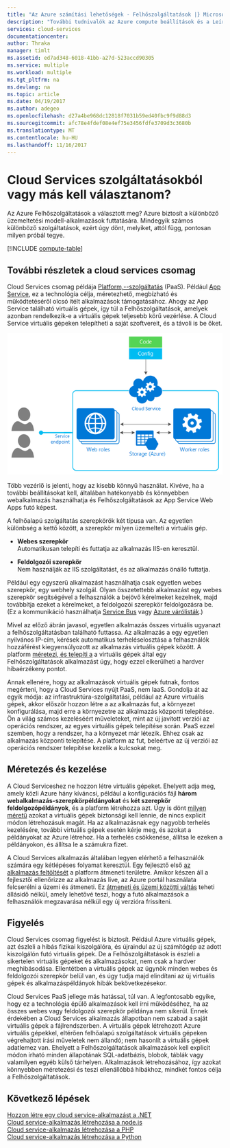 ```yaml
---
title: "Az Azure számítási lehetőségek - Felhőszolgáltatások |} Microsoft Docs"
description: "További tudnivalók az Azure compute beállítások és a Leírás: az App Service, a Cloud Services és a virtuális gépek"
services: cloud-services
documentationcenter: 
author: Thraka
manager: timlt
ms.assetid: ed7ad348-6018-41bb-a27d-523accd90305
ms.service: multiple
ms.workload: multiple
ms.tgt_pltfrm: na
ms.devlang: na
ms.topic: article
ms.date: 04/19/2017
ms.author: adegeo
ms.openlocfilehash: d27a4be968dc12818f7031b59ed40fbc9f9d88d3
ms.sourcegitcommit: afc78e4fdef08e4ef75e3456fdfe3709d3c3680b
ms.translationtype: MT
ms.contentlocale: hu-HU
ms.lasthandoff: 11/16/2017
---
```

# <a name="should-i-choose-cloud-services-or-something-else"></a>Cloud Services szolgáltatásokból vagy más kell választanom?
Az Azure Felhőszolgáltatások a választott meg? Azure biztosít a különböző üzemeltetési modell-alkalmazások futtatására. Mindegyik számos különböző szolgáltatások, ezért úgy dönt, melyiket, attól függ, pontosan milyen próbál tegye.

[!INCLUDE [compute-table](../../includes/compute-options-table.md)]

<a name="tellmecs"></a>

## <a name="tell-me-about-cloud-services"></a>További részletek a cloud services csomag
Cloud Services csomag példája [Platform,--szolgáltatás](https://azure.microsoft.com/overview/what-is-paas/) (PaaS). Például [App Service](../app-service/app-service-web-overview.md), ez a technológia célja, méretezhető, megbízható és működtetéséről olcsó ítélt alkalmazások támogatásához. Ahogy az App Service található virtuális gépek, így túl a Felhőszolgáltatások, amelyek azonban rendelkezik-e a virtuális gépek teljesebb körű vezérlése. A Cloud Service virtuális gépeken telepítheti a saját szoftvereit, és a távoli is be őket.

![cs_diagram](./media/cloud-services-choose-me/diagram.png)

Több vezérlő is jelenti, hogy az kisebb könnyű használat. Kivéve, ha a további beállításokat kell, általában hatékonyabb és könnyebben webalkalmazás használhatja és Felhőszolgáltatások az App Service Web Apps futó képest.

A felhőalapú szolgáltatás szerepkörök két típusa van. Az egyetlen különbség a kettő között, a szerepkör milyen üzemelteti a virtuális gép.

* **Webes szerepkör**  
Automatikusan telepíti és futtatja az alkalmazás IIS-en keresztül.

* **Feldolgozói szerepkör**  
Nem használják az IIS szolgáltatást, és az alkalmazás önálló futtatja.

Például egy egyszerű alkalmazást használhatja csak egyetlen webes szerepkör, egy webhely szolgál. Olyan összetettebb alkalmazást egy webes szerepkör segítségével a felhasználók a bejövő kérelmeket kezelnek, majd továbbítja ezeket a kérelmeket, a feldolgozói szerepkör feldolgozásra be. (Ez a kommunikáció használhatja [Service Bus](../service-bus-messaging/service-bus-fundamentals-hybrid-solutions.md) vagy [Azure várólisták](../storage/common/storage-introduction.md).)

Mivel az előző ábrán javasol, egyetlen alkalmazás összes virtuális ugyanazt a felhőszolgáltatásban található futtassa. Az alkalmazás a egy egyetlen nyilvános IP-cím, kérések automatikus terheléselosztása a felhasználók hozzáférést kiegyensúlyozott az alkalmazás virtuális gépek között. A platform [méretezi, és telepíti a](cloud-services-how-to-scale-portal.md) a virtuális gépek által egy Felhőszolgáltatások alkalmazást úgy, hogy ezzel elkerülheti a hardver hibaérzékeny pontot.

Annak ellenére, hogy az alkalmazások virtuális gépek futnak, fontos megérteni, hogy a Cloud Services nyújt PaaS, nem IaaS. Gondolja át az egyik módja: az infrastruktúra-szolgáltatási, például az Azure virtuális gépek, akkor először hozzon létre a az alkalmazás fut, a környezet konfigurálása, majd erre a környezetre az alkalmazás központi telepítése. Ön a világ számos kezeléséért műveleteket, mint az új javított verziói az operációs rendszer, az egyes virtuális gépek telepítése során. PaaS ezzel szemben, hogy a rendszer, ha a környezet már létezik. Ehhez csak az alkalmazás központi telepítése. A platform az fut, beleértve az új verziói az operációs rendszer telepítése kezelik a kulcsokat meg.

## <a name="scaling-and-management"></a>Méretezés és kezelése
A Cloud Serviceshez ne hozzon létre virtuális gépeket. Ehelyett adja meg, amely közli Azure hány kíváncsi, például a konfigurációs fájl **három webalkalmazás-szerepkörpéldányokat** és **két szerepkör feldolgozópéldányok**, és a platform létrehozza azt.  Úgy is dönt [milyen méretű](cloud-services-sizes-specs.md) azokat a virtuális gépek biztonsági kell lennie, de nincs explicit módon létrehozásuk magát. Ha az alkalmazásnak egy nagyobb terhelés kezelésére, további virtuális gépek esetén kérje meg, és azokat a példányokat az Azure létrehoz. Ha a terhelés csökkenése, állítsa le ezeken a példányokon, és állítsa le a számukra fizet.

A Cloud Services alkalmazás általában legyen elérhető a felhasználók számára egy kétlépéses folyamat keresztül. Egy fejlesztő első [az alkalmazás feltöltését](cloud-services-how-to-create-deploy-portal.md) a platform átmeneti területre. Amikor készen áll a fejlesztői ellenőrizze az alkalmazás live, az Azure portál használata felcserélni a üzemi és átmeneti. Ez [átmeneti és üzemi közötti váltás](cloud-services-nodejs-stage-application.md) teheti állásidő nélkül, amely lehetővé teszi, hogy a futó alkalmazások a felhasználók megzavarása nélkül egy új verzióra frissíteni.

## <a name="monitoring"></a>Figyelés
Cloud Services csomag figyelést is biztosít. Például Azure virtuális gépek, azt észleli a hibás fizikai kiszolgálóra, és újraindul az új számítógép az adott kiszolgálón futó virtuális gépek. De a Felhőszolgáltatások is észleli a sikertelen virtuális gépeket és alkalmazásokat, nem csak a hardver meghibásodása. Ellentétben a virtuális gépek az ügynök minden webes és feldolgozói szerepkör belül van, és úgy tudja majd elindítani az új virtuális gépek és alkalmazáspéldányok hibák bekövetkezésekor.

Cloud Services PaaS jellege más hatással, túl van. A legfontosabb egyike, hogy ez a technológia épülő alkalmazások kell írni működéséhez, ha az összes webes vagy feldolgozói szerepkör példánya nem sikerül. Ennek érdekében a Cloud Services alkalmazás állapotban nem szabad a saját virtuális gépek a fájlrendszerben. A virtuális gépek létrehozott Azure virtuális gépekkel, eltérően felhőalapú szolgáltatások virtuális gépeken végrehajtott írási műveletek nem állandó; nem hasonlít a virtuális gépek adatlemez van. Ehelyett a Felhőszolgáltatások alkalmazások kell explicit módon írható minden állapotának SQL-adatbázis, blobok, táblák vagy valamilyen egyéb külső tárhelyen. Alkalmazások létrehozásához, így azokat könnyebben méretezési és teszi ellenállóbbá hibákhoz, mindkét fontos célja a Felhőszolgáltatások.

## <a name="next-steps"></a>Következő lépések
[Hozzon létre egy cloud service-alkalmazást a .NET](cloud-services-dotnet-get-started.md)  
[Cloud service-alkalmazás létrehozása a node.js](cloud-services-nodejs-develop-deploy-app.md)  
[Cloud service-alkalmazás létrehozása a PHP](../cloud-services-php-create-web-role.md)  
[Cloud service-alkalmazás létrehozása a Python](cloud-services-python-ptvs.md)

